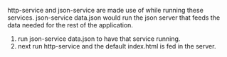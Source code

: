 http-service and json-service are made use of while running these services. json-service data.json would run the json server that feeds the 
data needed for the rest of the application.
1. run json-service data.json to have that service running.
2. next run http-service and the default index.html is fed in the server.
